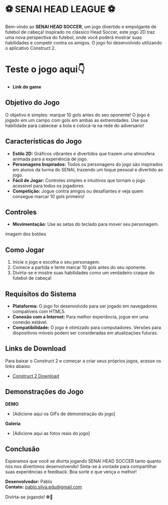 # ⚽ SENAI HEAD LEAGUE ⚽

Bem-vindo ao **SENAI HEAD SOCCER**, um jogo divertido e empolgante de futebol de cabeça! Inspirado no clássico Head Soccer, este jogo 2D traz uma nova perspectiva do futebol, onde você poderá mostrar suas habilidades e competir contra os amigos. O jogo foi desenvolvido utilizando o aplicativo Construct 2.

# Teste o jogo aqui👇

* **Link do game**

## Objetivo do Jogo

O objetivo é simples: marque 10 gols antes do seu oponente! O jogo é jogado em um campo com gols em ambas as extremidades. Use sua habilidade para cabecear a bola e colocá-la na rede do adversário!

## Características do Jogo

- **Estilo 2D:** Gráficos vibrantes e divertidos que trazem uma atmosfera animada para a experiência de jogo.
- **Personagens Inspirados:** Todos os personagens do jogo são inspirados em alunos da turma do SENAI, trazendo um toque pessoal e divertido ao jogo.
- **Fácil de Jogar:** Controles simples e intuitivos que tornam o jogo acessível para todos os jogadores.
- **Competição:** Jogue contra amigos ou desafiantes e veja quem consegue marcar 10 gols primeiro!

## Controles

- **Movimentação:** Use as setas do teclado para mover seu personagem.

imagem dos botões

## Como Jogar

1. Inicie o jogo e escolha o seu personagem.
2. Comece a partida e tente marcar 10 gols antes do seu oponente.
3. Divirta-se e mostre suas habilidades como um verdadeiro craque do futebol de cabeça!

## Requisitos do Sistema

- **Plataforma:** O jogo foi desenvolvido para ser jogado em navegadores compatíveis com HTML5.
- **Conexão com a Internet:** Para melhor experiência, jogue em uma conexão estável.
- **Compatibilidade:** O jogo é otimizado para computadores. Versões para dispositivos móveis podem ser consideradas em atualizações futuras.

## Links de Download

Para baixar o Construct 2 e começar a criar seus próprios jogos, acesse os links abaixo:

- [Construct 2 Download](https://www.scirra.com/construct2)

## Demonstrações do Jogo

**DEMO**
- [Adicione aqui os GIFs de demonstração do jogo]

**Galeria**
- [Adicione aqui as fotos reais do jogo]

## Conclusão

Esperamos que você se divirta jogando SENAI HEAD SOCCER tanto quanto nós nos divertimos desenvolvendo! Sinta-se à vontade para compartilhar suas experiências e feedback. Boa sorte e que vença o melhor!

**Desenvolvedor:** Pablo   
**Contato:** pablo.silva.edu@gmail.com

Divirta-se jogando! ⚽🎉
